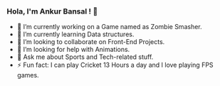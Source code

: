 ### Hola, I'm Ankur Bansal ! 👋



- 🔭 I’m currently working on a Game named as Zombie Smasher.
- 🌱 I’m currently learning Data structures.
- 👯 I’m looking to collaborate on Front-End Projects.
- 🤔 I’m looking for help with Animations.
- 💬 Ask me about Sports and Tech-related stuff.
- ⚡ Fun fact: I can play Cricket 13 Hours a day and I love playing FPS games.



